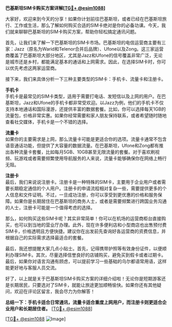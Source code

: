 **巴基斯坦SIM卡购买方案详解[[TG💪+ @esim1088](https://t.me/s/esim1088)]**

大家好，欢迎来到今天的分享！如果你计划前往巴基斯坦，或者已经在巴基斯坦旅行、工作或生活，那么了解如何购买合适的SIM卡绝对是你的必备功课。今天，我们就来聊聊巴基斯坦的SIM卡购买方案，帮助你轻松搞定通讯问题。

首先，让我们来了解一下巴基斯坦的SIM卡市场。巴基斯坦的电信运营商主要有三家：Jazz（原名为Warid和Telenor合并后品牌）、Ufone以及Zong。这三家运营商覆盖了巴基斯坦大部分地区，尤其是Jazz和Ufone的信号覆盖非常广泛，无论是城市还是乡村，都能满足基本的通话和上网需求。因此，在选择SIM卡时，你可以优先考虑这两家运营商。

接下来，我们来具体分析一下三种主要类型的SIM卡：手机卡、流量卡和注册卡。

**手机卡**  
手机卡是最常见的SIM卡类型，适用于需要打电话、发短信以及上网的用户。在巴基斯坦，Jazz和Ufone的手机卡都非常受欢迎。以Jazz为例，他们的手机卡不仅支持本地通话和国际漫游，还提供丰富的数据套餐。比如，你可以选择每天1GB的流量包，价格非常实惠。如果你经常需要和家人朋友保持联系，或者希望随时随地查看社交媒体，手机卡是一个不错的选择。

**流量卡**  
如果你的主要需求是上网，那么流量卡可能是更适合你的选项。流量卡通常不包含语音通话功能，但提供了大容量的数据流量。在巴基斯坦，Ufone和Zong都有推出各种流量卡套餐，比如每月5GB、10GB甚至无限流量的套餐。对于喜欢刷视频、玩游戏或者需要频繁使用导航服务的人来说，流量卡能够确保你在网络上畅行无阻。

**注册卡**  
最后，我们来说说注册卡。注册卡是一种特殊的SIM卡，主要用于企业用户或者需要长期稳定通信的个人用户。注册卡的申请流程相对复杂一些，需要提供更多的个人信息和文件证明。不过，一旦成功注册，你可以享受到更优惠的价格和服务保障。如果你是长期居住在巴基斯坦的商务人士，或者是需要频繁进行跨国业务沟通的人士，注册卡可能是一个值得考虑的选择。

那么，如何购买这些SIM卡呢？其实非常简单！你可以在机场的运营商柜台直接购买，也可以到当地的营业厅办理。此外，现在许多便利店和小型商店也出售预付费SIM卡，价格透明且方便快捷。建议你在出发前先查询好各运营商的资费信息，并根据自己的实际需求选择最适合的套餐。

最后，我还想提醒大家几点小贴士。首先，记得携带护照等有效身份证件，以便顺利办理SIM卡。其次，尽量选择信誉良好的店铺购买，避免买到假卡或者过期卡。最后，如果你对语言沟通有顾虑，可以提前学习一些基础的乌尔都语常用语，这样能更好地与客服人员交流。

好了，以上就是关于巴基斯坦SIM卡购买方案的详细介绍啦！无论你是短期游客还是长期居民，只要选对了SIM卡，就能让旅途更加顺畅愉快。如果你还有其他疑问，欢迎在评论区留言，我会尽力为你解答！

**总结一下：手机卡适合日常通讯，流量卡适合重度上网用户，而注册卡则更适合企业用户和长期居住者。** [[TG💪+ @esim1088](https://t.me/s/esim1088)]

[[TG💪+ @esim1088](https://t.me/s/esim1088) ![Image](https://i.postimg.cc/4NQfJmqS/Snipaste-2025-05-13-00-14-12.png)]